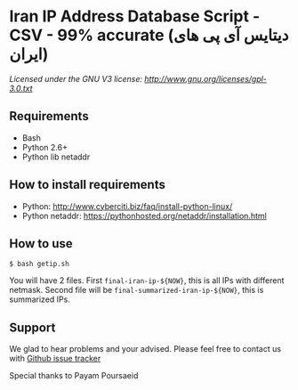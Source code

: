 # Iran IP Address Database Script - CSV - 99% accurate (دیتایس آی پی های ایران)

_Licensed under the GNU V3 license: http://www.gnu.org/licenses/gpl-3.0.txt_

## Requirements

- Bash
- Python 2.6+
- Python lib netaddr

## How to install requirements

- Python: http://www.cyberciti.biz/faq/install-python-linux/
- Python netaddr: https://pythonhosted.org/netaddr/installation.html

## How to use

    $ bash getip.sh

You will have 2 files. First ``final-iran-ip-${NOW}``, this is all IPs with different netmask. Second file will be ``final-summarized-iran-ip-${NOW}``, this is summarized IPs.

## Support

We glad to hear problems and your advised. Please feel free to contact us with [Github issue tracker]

[Github issue tracker]: https://github.com/payam124/iran-ip/issues

Special thanks to Payam Poursaeid
